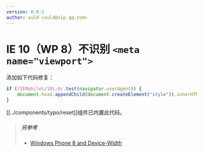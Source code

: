 ```yaml
---
version: 0.0.1
author: xuld <xuld@vip.qq.com>
---
```

# IE 10（WP 8）不识别 `<meta name="viewport">`
添加如下代码修复：
```js
if (/IEMobile\/10\.0/.test(navigator.userAgent)) {
    document.head.appendChild(document.createElement("style")).innerHTML = "@-ms-viewport{width:auto!important}";
}
```
[[../components/typo/reset]]组件已内置此代码。

> ##### 另参考
> - [Windows Phone 8 and Device-Width](https://timkadlec.com/2013/01/windows-phone-8-and-device-width/)
